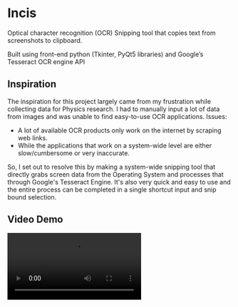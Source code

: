 # Incis
Optical character recognition (OCR) Snipping tool that copies text from screenshots to clipboard.

Built using front-end python (Tkinter, PyQt5 libraries) and Google’s Tesseract OCR engine API

## Inspiration

The inspiration for this project largely came from my frustration while collecting data for Physics research. I had to manually input a lot of data from images and was unable to find easy-to-use OCR applications. 
Issues: 
- A lot of available OCR products only work on the internet by scraping web links.
- While the applications that work on a system-wide level are either slow/cumbersome or very inaccurate.

So, I set out to resolve this by making a system-wide snipping tool that directly grabs screen data from the Operating System and processes that through Google's Tesseract Engine. It's also very quick and easy to use and the entire process can be completed in a single shortcut input and snip bound selection.

## Video Demo

<video src="Incis.demo.mp4" controls title="Incis Demo"></video>